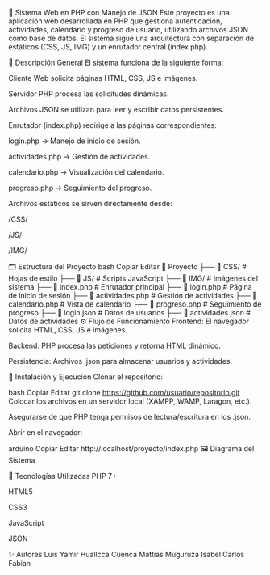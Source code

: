 📌 Sistema Web en PHP con Manejo de JSON
Este proyecto es una aplicación web desarrollada en PHP que gestiona autenticación, actividades, calendario y progreso de usuario, utilizando archivos JSON como base de datos. El sistema sigue una arquitectura con separación de estáticos (CSS, JS, IMG) y un enrutador central (index.php).

📜 Descripción General
El sistema funciona de la siguiente forma:

Cliente Web solicita páginas HTML, CSS, JS e imágenes.

Servidor PHP procesa las solicitudes dinámicas.

Archivos JSON se utilizan para leer y escribir datos persistentes.

Enrutador (index.php) redirige a las páginas correspondientes:

login.php → Manejo de inicio de sesión.

actividades.php → Gestión de actividades.

calendario.php → Visualización del calendario.

progreso.php → Seguimiento del progreso.

Archivos estáticos se sirven directamente desde:

/CSS/

/JS/

/IMG/

🗂 Estructura del Proyecto
bash
Copiar
Editar
📂 Proyecto
 ├── 📂 CSS/                # Hojas de estilo
 ├── 📂 JS/                 # Scripts JavaScript
 ├── 📂 IMG/                # Imágenes del sistema
 ├── 📜 index.php           # Enrutador principal
 ├── 📜 login.php           # Página de inicio de sesión
 ├── 📜 actividades.php     # Gestión de actividades
 ├── 📜 calendario.php      # Vista de calendario
 ├── 📜 progreso.php        # Seguimiento de progreso
 ├── 📜 login.json          # Datos de usuarios
 ├── 📜 actividades.json    # Datos de actividades
⚙️ Flujo de Funcionamiento
Frontend: El navegador solicita HTML, CSS, JS e imágenes.

Backend: PHP procesa las peticiones y retorna HTML dinámico.

Persistencia: Archivos .json para almacenar usuarios y actividades.

🚀 Instalación y Ejecución
Clonar el repositorio:

bash
Copiar
Editar
git clone https://github.com/usuario/repositorio.git
Colocar los archivos en un servidor local (XAMPP, WAMP, Laragon, etc.).

Asegurarse de que PHP tenga permisos de lectura/escritura en los .json.

Abrir en el navegador:

arduino
Copiar
Editar
http://localhost/proyecto/index.php
🖼 Diagrama del Sistema

📌 Tecnologías Utilizadas
PHP 7+

HTML5

CSS3

JavaScript

JSON

✨ Autores
Luis Yamir Huallcca Cuenca
Mattias Muguruza
Isabel
Carlos
Fabian
